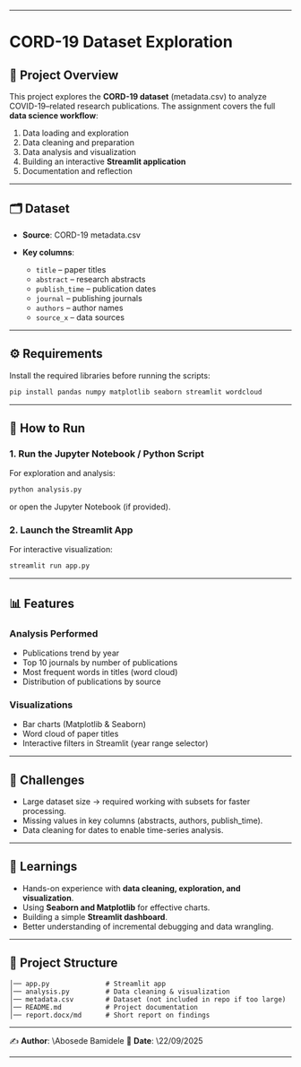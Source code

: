 
---

# CORD-19 Dataset Exploration

## 📌 Project Overview

This project explores the **CORD-19 dataset** (metadata.csv) to analyze COVID-19–related research publications.
The assignment covers the full **data science workflow**:

1. Data loading and exploration
2. Data cleaning and preparation
3. Data analysis and visualization
4. Building an interactive **Streamlit application**
5. Documentation and reflection

---

## 🗂 Dataset

* **Source**: CORD-19 metadata.csv
* **Key columns**:

  * `title` – paper titles
  * `abstract` – research abstracts
  * `publish_time` – publication dates
  * `journal` – publishing journals
  * `authors` – author names
  * `source_x` – data sources

---

## ⚙️ Requirements

Install the required libraries before running the scripts:

```bash
pip install pandas numpy matplotlib seaborn streamlit wordcloud
```

---

## 🚀 How to Run

### 1. Run the Jupyter Notebook / Python Script

For exploration and analysis:

```bash
python analysis.py
```

or open the Jupyter Notebook (if provided).

### 2. Launch the Streamlit App

For interactive visualization:

```bash
streamlit run app.py
```

---

## 📊 Features

### Analysis Performed

* Publications trend by year
* Top 10 journals by number of publications
* Most frequent words in titles (word cloud)
* Distribution of publications by source

### Visualizations

* Bar charts (Matplotlib & Seaborn)
* Word cloud of paper titles
* Interactive filters in Streamlit (year range selector)

---

## 📝 Challenges

* Large dataset size → required working with subsets for faster processing.
* Missing values in key columns (abstracts, authors, publish\_time).
* Data cleaning for dates to enable time-series analysis.

---

## 🎯 Learnings

* Hands-on experience with **data cleaning, exploration, and visualization**.
* Using **Seaborn and Matplotlib** for effective charts.
* Building a simple **Streamlit dashboard**.
* Better understanding of incremental debugging and data wrangling.

---

## 📂 Project Structure

```
│── app.py              # Streamlit app  
│── analysis.py         # Data cleaning & visualization  
│── metadata.csv        # Dataset (not included in repo if too large)  
│── README.md           # Project documentation  
│── report.docx/md      # Short report on findings  
```

---

✍️ **Author**: \Abosede Bamidele
📅 **Date**: \22/09/2025

---
